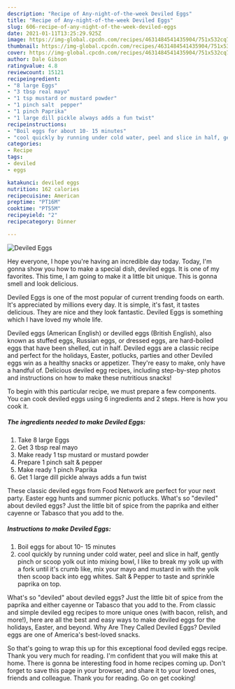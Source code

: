 ```yaml
---
description: "Recipe of Any-night-of-the-week Deviled Eggs"
title: "Recipe of Any-night-of-the-week Deviled Eggs"
slug: 606-recipe-of-any-night-of-the-week-deviled-eggs
date: 2021-01-11T13:25:29.925Z
image: https://img-global.cpcdn.com/recipes/4631484541435904/751x532cq70/deviled-eggs-recipe-main-photo.jpg
thumbnail: https://img-global.cpcdn.com/recipes/4631484541435904/751x532cq70/deviled-eggs-recipe-main-photo.jpg
cover: https://img-global.cpcdn.com/recipes/4631484541435904/751x532cq70/deviled-eggs-recipe-main-photo.jpg
author: Dale Gibson
ratingvalue: 4.8
reviewcount: 15121
recipeingredient:
- "8 large Eggs"
- "3 tbsp real mayo"
- "1 tsp mustard or mustard powder"
- "1 pinch salt  pepper"
- "1 pinch Paprika"
- "1 large dill pickle always adds a fun twist"
recipeinstructions:
- "Boil eggs for about 10- 15 minutes"
- "cool quickly by running under cold water, peel and slice in half, gently pinch or scoop yolk out into mixing bowl, I like to break my yolk up with a fork until it&#39;s crumb like, mix your mayo and mustard in with the yolk then scoop back into egg whites. Salt &amp; Pepper to taste and sprinkle paprika on top."
categories:
- Recipe
tags:
- deviled
- eggs

katakunci: deviled eggs 
nutrition: 162 calories
recipecuisine: American
preptime: "PT16M"
cooktime: "PT55M"
recipeyield: "2"
recipecategory: Dinner

---
```



![Deviled Eggs](https://img-global.cpcdn.com/recipes/4631484541435904/751x532cq70/deviled-eggs-recipe-main-photo.jpg)

Hey everyone, I hope you're having an incredible day today. Today, I'm gonna show you how to make a special dish, deviled eggs. It is one of my favorites. This time, I am going to make it a little bit unique. This is gonna smell and look delicious.

Deviled Eggs is one of the most popular of current trending foods on earth. It's appreciated by millions every day. It is simple, it's fast, it tastes delicious. They are nice and they look fantastic. Deviled Eggs is something which I have loved my whole life.

Deviled eggs (American English) or devilled eggs (British English), also known as stuffed eggs, Russian eggs, or dressed eggs, are hard-boiled eggs that have been shelled, cut in half. Deviled eggs are a classic recipe and perfect for the holidays, Easter, potlucks, parties and other Deviled eggs win as a healthy snacks or appetizer. They&#39;re easy to make, only have a handful of. Delicious deviled egg recipes, including step-by-step photos and instructions on how to make these nutritious snacks!


To begin with this particular recipe, we must prepare a few components. You can cook deviled eggs using 6 ingredients and 2 steps. Here is how you cook it.

<!--inarticleads1-->

##### The ingredients needed to make Deviled Eggs:

1. Take 8 large Eggs
1. Get 3 tbsp real mayo
1. Make ready 1 tsp mustard or mustard powder
1. Prepare 1 pinch salt &amp; pepper
1. Make ready 1 pinch Paprika
1. Get 1 large dill pickle always adds a fun twist


These classic deviled eggs from Food Network are perfect for your next party. Easter egg hunts and summer picnic potlucks. What&#39;s so &#34;deviled&#34; about deviled eggs? Just the little bit of spice from the paprika and either cayenne or Tabasco that you add to the. 

<!--inarticleads2-->

##### Instructions to make Deviled Eggs:

1. Boil eggs for about 10- 15 minutes
1. cool quickly by running under cold water, peel and slice in half, gently pinch or scoop yolk out into mixing bowl, I like to break my yolk up with a fork until it&#39;s crumb like, mix your mayo and mustard in with the yolk then scoop back into egg whites. Salt &amp; Pepper to taste and sprinkle paprika on top.


What&#39;s so &#34;deviled&#34; about deviled eggs? Just the little bit of spice from the paprika and either cayenne or Tabasco that you add to the. From classic and simple deviled egg recipes to more unique ones (with bacon, relish, and more!), here are all the best and easy ways to make deviled eggs for the holidays, Easter, and beyond. Why Are They Called Deviled Eggs? Deviled eggs are one of America&#39;s best-loved snacks. 

So that's going to wrap this up for this exceptional food deviled eggs recipe. Thank you very much for reading. I'm confident that you will make this at home. There is gonna be interesting food in home recipes coming up. Don't forget to save this page in your browser, and share it to your loved ones, friends and colleague. Thank you for reading. Go on get cooking!
